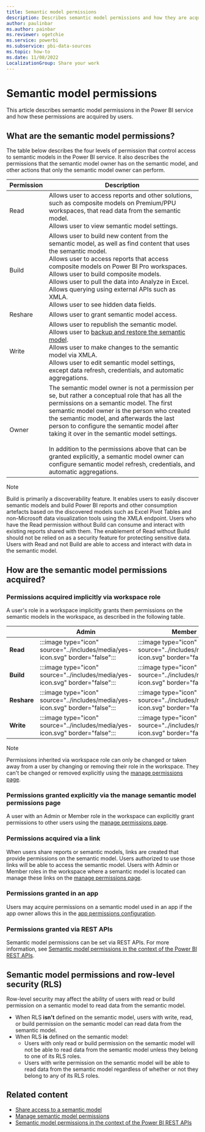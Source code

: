 ```yaml
---
title: Semantic model permissions
description: Describes semantic model permissions and how they are acquired by users.
author: paulinbar
ms.author: painbar
ms.reviewer: ogetchie
ms.service: powerbi
ms.subservice: pbi-data-sources
ms.topic: how-to
ms.date: 11/08/2022
LocalizationGroup: Share your work
---
```

# Semantic model permissions

This article describes semantic model permissions in the Power BI service and how these permissions are acquired by users.

## What are the semantic model permissions?

The table below describes the four levels of permission that control access to semantic models in the Power BI service. It also describes the permissions that the semantic model owner has on the semantic model, and other actions that only the semantic model owner can perform.

|Permission  |Description  |
|------------|-------------|
|Read        |Allows user to access reports and other solutions, such as composite models on Premium/PPU workspaces, that read data from the semantic model.<br>Allows user to view semantic model settings.|
|Build       |Allows user to build new content from the semantic model, as well as find content that uses the semantic model.<br>Allows user to access reports that access composite models on Power BI Pro workspaces.<br>Allows user to build composite models.<br>Allows user to pull the data into Analyze in Excel.<br>Allows querying using external APIs such as XMLA.<br>Allows user to see hidden data fields. |
|Reshare     |Allows user to grant semantic model access. |
|Write       |Allows user to republish the semantic model.<br>Allows user to [backup and restore the semantic model](../enterprise/service-premium-backup-restore-dataset.md).<br>Allows user to make changes to the semantic model via XMLA.<br>Allows user to edit semantic model settings, except data refresh, credentials, and automatic aggregations.|
|Owner       |The semantic model owner is not a permission per se, but rather a conceptual role that has all the permissions on a semantic model. The first semantic model owner is the person who created the semantic model, and afterwards the last person to configure the semantic model after taking it over in the semantic model settings.<br><br>In addition to the permissions above that can be granted explicitly, a semantic model owner can configure semantic model refresh, credentials, and automatic aggregations.|

>[!NOTE]
>Build is primarily a discoverability feature. It enables users to easily discover semantic models and build Power BI reports and other consumption artefacts based on the discovered models such as Excel Pivot Tables and non-Microsoft data visualization tools using the XMLA endpoint. Users who have the Read permission without Build can consume and interact with existing reports shared with them. The enablement of Read without Build should not be relied on as a security feature for protecting sensitive data. Users with Read and not Build are able to access and interact with data in the semantic model.

## How are the semantic model permissions acquired?

### Permissions acquired implicitly via workspace role

A user's role in a workspace implicitly grants them permissions on the semantic models in the workspace, as described in the following table.

|                                       |Admin  |Member  |Contributor  |Viewer |
|---------------------------------------|-------|--------|-------------|-------|
|**Read**                               |:::image type="icon" source="../includes/media/yes-icon.svg" border="false":::    |:::image type="icon" source="../includes/media/yes-icon.svg" border="false":::      |:::image type="icon" source="../includes/media/yes-icon.svg" border="false":::            |:::image type="icon" source="../includes/media/yes-icon.svg" border="false":::     |
|**Build**                              |:::image type="icon" source="../includes/media/yes-icon.svg" border="false":::      |:::image type="icon" source="../includes/media/yes-icon.svg" border="false":::      |:::image type="icon" source="../includes/media/yes-icon.svg" border="false":::            |:::image type="icon" source="../includes/media/no-icon.svg" border="false":::   |
|**Reshare**                            |:::image type="icon" source="../includes/media/yes-icon.svg" border="false":::      |:::image type="icon" source="../includes/media/yes-icon.svg" border="false":::      |:::image type="icon" source="../includes/media/no-icon.svg" border="false":::          |:::image type="icon" source="../includes/media/no-icon.svg" border="false":::   |
|**Write**                              |:::image type="icon" source="../includes/media/yes-icon.svg" border="false":::      |:::image type="icon" source="../includes/media/yes-icon.svg" border="false":::      |:::image type="icon" source="../includes/media/yes-icon.svg" border="false":::            |:::image type="icon" source="../includes/media/no-icon.svg" border="false":::   |

>[!NOTE]
>Permissions inherited via workspace role can only be changed or taken away from a user by changing or removing their role in the workspace. They can't be changed or removed explicitly using the [manage permissions page](service-datasets-manage-access-permissions.md).

### Permissions granted explicitly via the manage semantic model permissions page

A user with an Admin or Member role in the workspace can explicitly grant permissions to other users using the [manage permissions page](service-datasets-manage-access-permissions.md).

### Permissions acquired via a link

When users share reports or semantic models, links are created that provide permissions on the semantic model. Users authorized to use those links will be able to access the semantic model. Users with Admin or Member roles in the workspace where a semantic model is located can manage these links on the [manage permissions page](service-datasets-manage-access-permissions.md#manage-links-generated-for-report-sharing).

### Permissions granted in an app

Users may acquire permissions on a semantic model used in an app if the app owner allows this in the [app permissions configuration](../collaborate-share/service-create-distribute-apps.md#create-and-manage-multiple-audiences). 

### Permissions granted via REST APIs

Semantic model permissions can be set via REST APIs. For more information, see [Semantic model permissions in the context of the Power BI REST APIs](../developer/embedded/datasets-permissions.md).

## Semantic model permissions and row-level security (RLS)

Row-level security may affect the ability of users with read or build permission on a semantic model to read data from the semantic model.

* When RLS **isn't** defined on the semantic model, users with write, read, or build permission on the semantic model can read data from the semantic model.
* When RLS **is** defined on the semantic model:
    * Users with only read or build permission on the semantic model will not be able to read data from the semantic model unless they belong to one of its RLS roles.
    * Users with write permission on the semantic model will be able to read data from the semantic model regardless of whether or not they belong to any of its RLS roles.

## Related content

* [Share access to a semantic model](./service-datasets-share.md)
* [Manage semantic model permissions](service-datasets-manage-access-permissions.md)
* [Semantic model permissions in the context of the Power BI REST APIs](../developer/embedded/datasets-permissions.md)
